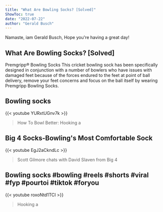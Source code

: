 ```yaml
---
title: "What Are Bowling Socks? [Solved]"
ShowToc: true 
date: "2022-07-22"
author: "Gerald Busch" 
---
```


Namaste, iam Gerald Busch, Hope you're having a great day!
## What Are Bowling Socks? [Solved]
Premgripp® Bowling Socks This cricket bowling sock has been specifically designed in conjunction with a number of bowlers who have issues with damaged feet because of the forces endured to the feet at point of ball delivery, remove your feet concerns and focus on the ball itself by wearing Premgripp Bowling Socks.

## Bowling socks
{{< youtube YURxtUGnv7k >}}
>How To Bowl Better: Hooking a 

## Big 4 Socks-Bowling's Most Comfortable Sock
{{< youtube EgJ2aCkndLc >}}
>Scott Gilmore chats with David Slaven from Big 4 

## Bowling socks #bowling #reels #shorts #viral #fyp #pourtoi #tiktok #foryou
{{< youtube roxoNtd1TCI >}}
>Hooking a 


